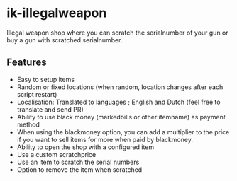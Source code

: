# ik-illegalweapon

Illegal weapon shop where you can scratch the serialnumber of your gun or buy a gun with scratched serialnumber.

## Features
- Easy to setup items
- Random or fixed locations (when random, location changes after each script restart)
- Localisation: Translated to languages ; English and Dutch (feel free to translate and send PR)
- Ability to use black money (markedbills or other itemname) as payment method
- When using the blackmoney option, you can add a multiplier to the price if you want to sell items for more when paid by blackmoney.
- Ability to open the shop with a configured item
- Use a custom scratchprice
- Use an item to scratch the serial numbers
- Option to remove the item when scratched

